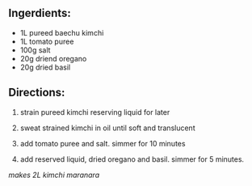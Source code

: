 ---
---

Ingerdients:
------------

- 1L pureed baechu kimchi
- 1L tomato puree 
- 100g salt
- 20g driend oregano
- 20g dried basil

Directions:
-----------

1. strain pureed kimchi reserving liquid for later

2. sweat strained kimchi in oil until soft and translucent

3. add tomato puree and salt. simmer for 10 minutes

4. add reserved liquid, dried oregano and basil. simmer for 5 minutes.

*makes 2L kimchi maranara*
